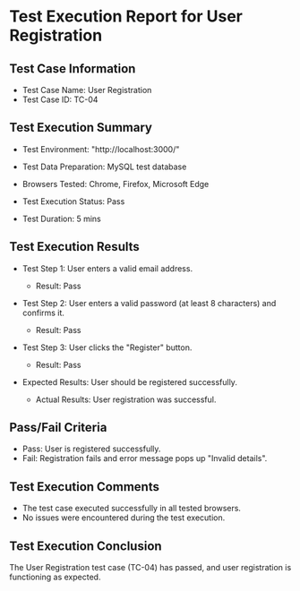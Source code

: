 # Test Execution Report for User Registration

## Test Case Information
- Test Case Name: User Registration
- Test Case ID: TC-04

## Test Execution Summary
- Test Environment: "http://localhost:3000/"
- Test Data Preparation: MySQL test database
- Browsers Tested: Chrome, Firefox, Microsoft Edge
- Test Execution Status: Pass

- Test Duration: 5 mins

## Test Execution Results
- Test Step 1: User enters a valid email address.
  - Result: Pass

- Test Step 2: User enters a valid password (at least 8 characters) and confirms it.
  - Result: Pass

- Test Step 3: User clicks the "Register" button.
  - Result: Pass

- Expected Results: User should be registered successfully.
  - Actual Results: User registration was successful.

## Pass/Fail Criteria
- Pass: User is registered successfully.
- Fail: Registration fails and error message pops up "Invalid details".

## Test Execution Comments
- The test case executed successfully in all tested browsers.
- No issues were encountered during the test execution.


## Test Execution Conclusion
The User Registration test case (TC-04) has passed, and user registration is functioning as expected.
